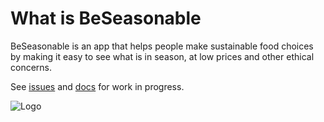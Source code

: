 # What is BeSeasonable

BeSeasonable is an app that helps people make sustainable food choices by making it easy to see what is in season, at low prices and other ethical concerns. 

See [issues](https://github.com/harakeke-2020/Final-Project-Be-Seasonable/issues) and [docs](https://github.com/harakeke-2020/Final-Project-Be-Seasonable/wiki) for work in progress.

![Logo](https://files.slack.com/files-pri/T02SQPVAC-FUDJAK8RY/image_from_ios.png)
